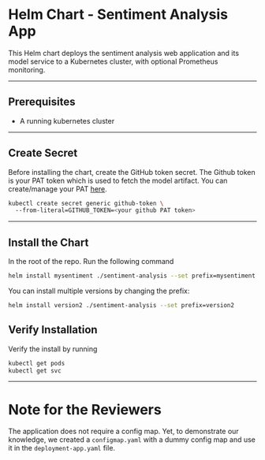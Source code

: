 # Helm Chart - Sentiment Analysis App

This Helm chart deploys the sentiment analysis web application and its model service to a Kubernetes cluster, with optional Prometheus monitoring.

---

## Prerequisites

- A running kubernetes cluster

---

## Create Secret

Before installing the chart, create the GitHub token secret. The Github token is your PAT token which is used to fetch the model artifact. You can create/manage your PAT [here](https://github.com/settings/tokens).

```bash
kubectl create secret generic github-token \                                
  --from-literal=GITHUB_TOKEN=<your github PAT token>
```
---

## Install the Chart

In the root of the repo. Run the following command

```bash
helm install mysentiment ./sentiment-analysis --set prefix=mysentiment
```

You can install multiple versions by changing the prefix:

```bash
helm install version2 ./sentiment-analysis --set prefix=version2
```

## Verify Installation

Verify the install by running

```bash
kubectl get pods
kubectl get svc
```

---
# Note for the Reviewers

The application does not require a config map. Yet, to demonstrate our knowledge, we created a `configmap.yaml` with a dummy config map and use it in the `deployment-app.yaml` file. 

